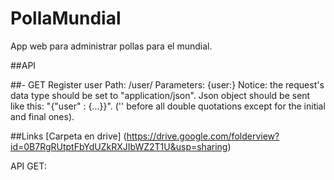 PollaMundial
============

App web para administrar pollas para el mundial.

##API

##- GET
Register user
Path: /user/
Parameters: {user:<user json obj>}
Notice: the request's data type should be set to "application/json". Json object should be sent like this: 
"{\"user\" : {...}}". ('\' before all double quotations except for the initial and final ones).

##Links
[Carpeta en drive] (https://drive.google.com/folderview?id=0B7RgRUtptFbYdUZkRXJIbWZ2T1U&usp=sharing)

API GET:

